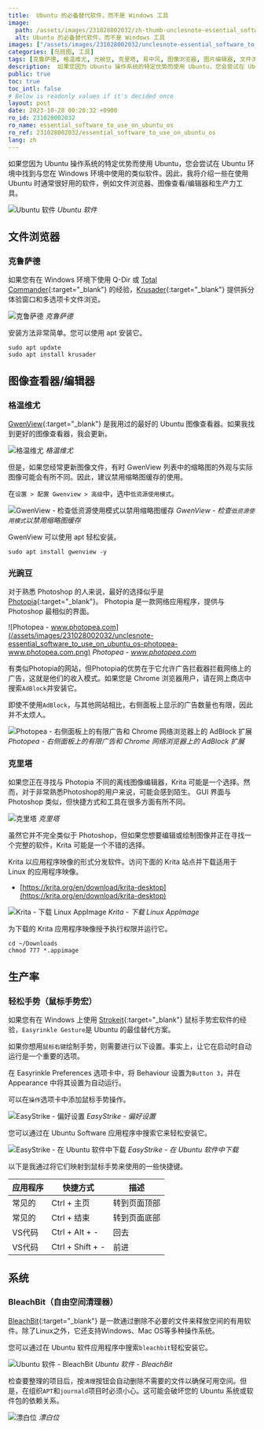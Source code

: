 ```yaml
---
title:  Ubuntu 的必备替代软件，而不是 Windows 工具
image:
  path: /assets/images/231028002032/zh-thumb-unclesnote-essential_software_to_use_on_ubuntu_os.png
  alt: Ubuntu 的必备替代软件，而不是 Windows 工具
images: ["/assets/images/231028002032/unclesnote-essential_software_to_use_on_ubuntu_os-ubuntu_softwares.svg", "/assets/images/231028002032/unclesnote-essential_software_to_use_on_ubuntu_os-krusader.png", "/assets/images/231028002032/unclesnote-essential_software_to_use_on_ubuntu_os-gwenview.png", "/assets/images/231028002032/unclesnote-essential_software_to_use_on_ubuntu_os-gwenview-check_low_resource_usage_mode_for_disabling_thumbnail_cache.png", "/assets/images/231028002032/unclesnote-essential_software_to_use_on_ubuntu_os-photopea-www.photopea.com.png", "/assets/images/231028002032/unclesnote-essential_software_to_use_on_ubuntu_os-photopea-limited_ads_on_right_panel_and_adblock_extension_on_the_chrome_web_browser.png", "/assets/images/231028002032/unclesnote-essential_software_to_use_on_ubuntu_os-krita.png", "/assets/images/231028002032/unclesnote-essential_software_to_use_on_ubuntu_os-krita-download_linux_appimage.png", "/assets/images/231028002032/unclesnote-essential_software_to_use_on_ubuntu_os-easystroke-preferences.png", "/assets/images/231028002032/unclesnote-essential_software_to_use_on_ubuntu_os-easystroke-download_in_ubuntu_software.png", "/assets/images/231028002032/unclesnote-essential_software_to_use_on_ubuntu_os-ubuntu_software-bleachbit.png", "/assets/images/231028002032/unclesnote-essential_software_to_use_on_ubuntu_os-bleachbit.png"]
categories: [乌班图, 工具]
tags: [克鲁萨德, 格温维尤, 光豌豆, 克里塔, 易中风, 图像浏览器, 图片编辑器, 文件浏览器, 鼠标宏, 乌班图, 工具, 漂白位, 可用空间]
description:  如果您因为 Ubuntu 操作系统的特定优势而使用 Ubuntu，您会尝试在 Ubuntu 环境中找到与您在 Windows 环境中使用的类似软​​件。因此，我将介绍一些在使用 Ubuntu 时通常很好用的软件，例如文件浏览器、图像查看/编辑器和生产力工具。
public: true
toc: true
toc_intl: false
# Below is readonly values if it's decided once
layout: post
date: 2023-10-28 00:20:32 +0900
ro_id: 231028002032
ro_name: essential_software_to_use_on_ubuntu_os
ro_ref: 231028002032/essential_software_to_use_on_ubuntu_os
lang: zh
---
```

如果您因为 Ubuntu 操作系统的特定优势而使用 Ubuntu，您会尝试在 Ubuntu 环境中找到与您在 Windows 环境中使用的类似软​​件。因此，我将介绍一些在使用 Ubuntu 时通常很好用的软件，例如文件浏览器、图像查看/编辑器和生产力工具。  

![Ubuntu 软件](/assets/images/231028002032/unclesnote-essential_software_to_use_on_ubuntu_os-ubuntu_softwares.svg)
_Ubuntu 软件_

## 文件浏览器
### 克鲁萨德
如果您有在 Windows 环境下使用 Q-Dir 或 [Total Commander](https://www.ghisler.com/download.htm){:target="_blank"} 的经验，[Krusader](https://krusader.org){:target="_blank"} 提供拆分体验窗口和多选项卡文件浏览。  

![克鲁萨德](/assets/images/231028002032/unclesnote-essential_software_to_use_on_ubuntu_os-krusader.png)
_克鲁萨德_

安装方法非常简单。您可以使用 apt 安装它。  

```shell
sudo apt update
sudo apt install krusader
```
## 图像查看器/编辑器
### 格温维尤
[GwenView](https://github.com/KDE/gwenview){:target="_blank"} 是我用过的最好的 Ubuntu 图像查看器。如果我找到更好的图像查看器，我会更新。  

![格温维尤](/assets/images/231028002032/unclesnote-essential_software_to_use_on_ubuntu_os-gwenview.png)
_格温维尤_

但是，如果您经常更新图像文件，有时 GwenView 列表中的缩略图的外观与实际图像可能会有所不同。因此，建议禁用缩略图缓存的使用。  

在`设置 > 配置 Gwenview > 高级`中，选中`低资源使用模式`。  

![GwenView - 检查`低资源使用模式`以禁用缩略图缓存](/assets/images/231028002032/unclesnote-essential_software_to_use_on_ubuntu_os-gwenview-check_low_resource_usage_mode_for_disabling_thumbnail_cache.png)
_GwenView - 检查`低资源使用模式`以禁用缩略图缓存_

GwenView 可以使用 apt 轻松安装。  

```shell
sudo apt install gwenview -y
```
### 光豌豆
对于熟悉 Photoshop 的人来说，最好的选择似乎是 [Photopia](https://www.photopea.com){:target="_blank"}。 Photopia 是一款网络应用程序，提供与 Photoshop 最相似的界面。  

![Photopea - www.photopea.com](/assets/images/231028002032/unclesnote-essential_software_to_use_on_ubuntu_os-photopea-www.photopea.com.png)
_Photopea - www.photopea.com_

有类似Photopia的网站，但Photopia的优势在于它允许广告拦截器拦截网络上的广告，这就是他们的收入模式。如果您是 Chrome 浏览器用户，请在网上商店中搜索`AdBlock`并安装它。  

即使不使用`AdBlock`，与其他网站相比，右侧面板上显示的广告数量也有限，因此并不太烦人。  

![Photopea - 右侧面板上的有限广告和 Chrome 网络浏览器上的 AdBlock 扩展](/assets/images/231028002032/unclesnote-essential_software_to_use_on_ubuntu_os-photopea-limited_ads_on_right_panel_and_adblock_extension_on_the_chrome_web_browser.png)
_Photopea - 右侧面板上的有限广告和 Chrome 网络浏览器上的 AdBlock 扩展_

### 克里塔
如果您正在寻找与 Photopia 不同的离线图像编辑器，Krita 可能是一个选择。然而，对于非常熟悉Photoshop的用户来说，可能会感到陌生。 GUI 界面与 Photoshop 类似，但快捷方式和工具在很多方面有所不同。  

![克里塔](/assets/images/231028002032/unclesnote-essential_software_to_use_on_ubuntu_os-krita.png)
_克里塔_

虽然它并不完全类似于 Photoshop，但如果您想要编辑或绘制图像并正在寻找一个完整的软件，Krita 可能是一个不错的选择。  

Krita 以应用程序映像的形式分发软件。访问下面的 Krita 站点并下载适用于 Linux 的应用程序映像。  
- [https://krita.org/en/download/krita-desktop](https://krita.org/en/download/krita-desktop)


![Krita - 下载 Linux AppImage](/assets/images/231028002032/unclesnote-essential_software_to_use_on_ubuntu_os-krita-download_linux_appimage.png)
_Krita - 下载 Linux AppImage_

为下载的 Krita 应用程序映像授予执行权限并运行它。  

```shell
cd ~/Downloads
chmod 777 *.appimage
```
## 生产率
### 轻松手势（鼠标手势宏）
如果您有在 Windows 上使用 [Strokeit](https://www.tcbmi.com/strokeit){:target="_blank"} 鼠标手势宏软件的经验，`Easyrinkle Gesture`是 Ubuntu 的最佳替代方案。  

如果你想用`鼠标右键`绘制手势，则需要进行以下设置。事实上，让它在启动时自动运行是一个重要的选项。  

在 Easyrinkle Preferences 选项卡中，将 Behaviour 设置为`Button 3`，并在 Appearance 中将其设置为自动运行。  

可以在`操作`选项卡中添加鼠标手势操作。  

![EasyStrike - 偏好设置](/assets/images/231028002032/unclesnote-essential_software_to_use_on_ubuntu_os-easystroke-preferences.png)
_EasyStrike - 偏好设置_

您可以通过在 Ubuntu Software 应用程序中搜索它来轻松安装它。  

![EasyStrike - 在 Ubuntu 软件中下载](/assets/images/231028002032/unclesnote-essential_software_to_use_on_ubuntu_os-easystroke-download_in_ubuntu_software.png)
_EasyStrike - 在 Ubuntu 软件中下载_

以下是我通过将它们映射到鼠标手势来使用的一些快捷键。  

|应用程序|快捷方式|描述|
| ------- | ---------------- | ----------------- |
|常见的|Ctrl + 主页|转到页面顶部|
|常见的|Ctrl + 结束|转到页面底部|
|VS代码|Ctrl + Alt + -|回去|
|VS代码|Ctrl + Shift + -|前进|

## 系统
### BleachBit（自由空间清理器）
[BleachBit](https://www.bleachbit.org/features){:target="_blank"} 是一款通过删除不必要的文件来释放空间的有用软件。除了Linux之外，它还支持Windows、Mac OS等多种操作系统。  

您可以通过在 Ubuntu 软件应用程序中搜索`bleachbit`轻松安装它。  

![Ubuntu 软件 - BleachBit](/assets/images/231028002032/unclesnote-essential_software_to_use_on_ubuntu_os-ubuntu_software-bleachbit.png)
_Ubuntu 软件 - BleachBit_

检查要整理的项目后，按`清理`按钮会自动删除不需要的文件以确保可用空间。但是，在组织`APT`和`journald`项目时必须小心。这可能会破坏您的 Ubuntu 系统或软件包的依赖关系。  

![漂白位](/assets/images/231028002032/unclesnote-essential_software_to_use_on_ubuntu_os-bleachbit.png)
_漂白位_

